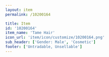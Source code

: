 ```yaml
---
layout: item
permalink: /10200164

title: Item
id: '10200164'
item_name: 'Tame Hair'
icon_url: 'item/icon/customize/10200164.png'
sub_header: ['Gender: Male', 'Cosmetic']
footer: ['Untradable, Unsellable']
---
```

